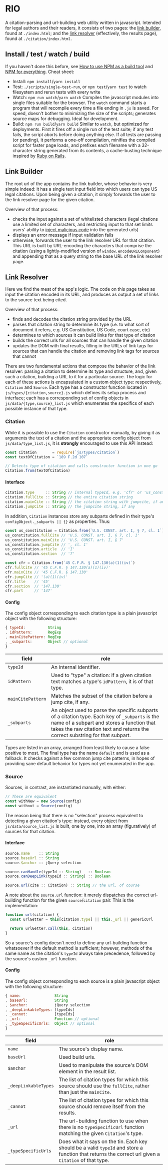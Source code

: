 # RIO

A citation-parsing and url-building web utility written in javascript. Intended
for legal authors and their readers, it consists of two pages: the [link
builder](#link-builder), found at `./index.html`; and the [link
resolver](#link-resolver) (effectively, the results page), found at
`./citation/index.html`.

## Install / test / watch / build
If you haven't done this before, see [How to use NPM as a build tool](http://blog.keithcirkel.co.uk/how-to-use-npm-as-a-build-tool/)
and [NPM for everything](http://beletsky.net/2015/04/npm-for-everything.html). Cheat sheet:
* Install: `npm install`/`yarn install`
* Test: `./scripts/single-test-run`, or `npm test`/`yarn test` to watch
filesystem and rerun tests with every write
* Watch: `npm run watch`/`yarn watch`
  Compiles the javascript modules into single files suitable for the browser.
  The `watch` command starts a program that will recompile every time a file
  ending in `.js` is saved. For speed, doesn't bother to minimizing the size of
  the scripts; generates source maps for debugging. Ideal for development.
* Build: `npm run build`/`yarn build`
  Similar to `watch`, but optimized for deployments. First it fires off a single
  run of the test suite; if any test fails, the script aborts before doing
  anything else. If all tests are passing (or pending), it performs a one-off
  compilation, minifies the compiled script for faster page loads, and
  prefixes each filename with a 32-character string generated from its contents,
  a cache-busting technique inspired by [Ruby on Rails](http://guides.rubyonrails.org/asset_pipeline.html#what-is-fingerprinting-and-why-should-i-care-questionmark).

## Link Builder
The root url of the app contains the link builder, whose behavior is very simple
indeed: it has a single text input field into which users can type US legal
citations. Upon being given a citation, it simply forwards the user to the link
resolver page for the given citation.

Overview of that process:

* checks the input against a set of whitelisted characters (legal citations use
  a limited set of characters, and restricting input to that set limits users'
  ability to [inject malicious code](https://en.wikipedia.org/wiki/Cross-site_scripting#Non-persistent)
  into the generated urls)
* displays an error message if input validation fails
* otherwise, forwards the user to the link resolver URL for that citation. This
  URL is built by URL-encoding the characters that comprise the citation (using
  a lightly-modified version of `window.encodeURIComponent`) and appending that
  as a query string to the base URL of the link resolver page.

## Link Resolver
Here we find the meat of the app's logic. The code on this page takes as input
the citation encoded in its URL, and produces as output a set of links to the
source text being cited.

Overview of that process:

* finds and decodes the citation string provided by the URL
* parses that citation string to determine its type (i.e. to what sort of
  document it refers, e.g. US Constitution, US Code, court case, etc)
* determines to which sources it can build links for that type of citation
* builds the correct urls for all sources that can handle the given citation
* updates the DOM with final results, filling in the URLs of link tags for
  sources that can handle the citation and removing link tags for sources that
  cannot

There are two fundamental actions that compose the bahavior of the link
resolver: parsing a citation to determine its type and structure, and, given
such a citation, building a URL to it for a particular source. The logic for
each of these actions is encapsulated in a custom object type: respectively,
`Citation` and `Source`. Each type has a constructor function located in
`js/types/{citation,source}.js` which defines its setup process and interface;
each has a corresponding set of config objects in
`js/data/{type,source}_list.js` which enumerates the specifics of each possible
instance of that type.

### Citation
While it is possible to use the `Citation` constructor manually, by giving it as
arguments the text of a citation and the appropriate config object from
`js/data/type_list.js`, it is **strongly** encouraged to use this API instead:

``` javascript
const Citation       = require(`js/types/citation`)
const textOfCitation = `189 F.2d 107`

// Detects type of citation and calls constructor function in one go
Citation.from(textOfCitation)
```

#### Interface

``` javascript
citation.type     :: String // internal typeId, e.g. 'cfr' or 'us_constitution'
citation.fullCite :: String // the entire citation string
citation.mainCite :: String // the citation string with jumpcite, if any, removed
citation.jumpCite :: String // the jumpcite string, if any
```

In addition, `Citation` instances store any subparts defined in their type's
`configObject._subparts || {}` as properties. Thus:

``` javascript
const us_constitution = Citation.from(`U.S. CONST. art. I, § 7, cl. 1`)
us_constitution.fullCite // 'U.S. CONST. art. I, § 7, cl. 1'
us_constitution.mainCite // 'U.S. CONST. art. I, § 7'
us_constitution.jumpCite // ', cl. 1'
us_constitution.article  // 'I'
us_constitution.section  // '7'

const cfr = Citation.from(`45 C.F.R. § 147.130(a)(1)(iv)`)
cfr.fullCite // '45 C.F.R. § 147.130(a)(1)(iv)'
cfr.mainCite // '45 C.F.R. § 147.130'
cfr.jumpCite // '(a)(1)(iv)'
cfr.title    // '45'
cfr.section  // '147.130'
cfr.part     // '147'
```

#### Config
The config object corresponding to each citation type is a plain javascript
object with the following structure:

``` javascript
{ typeId:          String
, idPattern:       RegExp
, mainCitePattern: RegExp
, _subparts:       Object // optional
}
```

| field | role |
|---|---|
| `typeId` | An internal identifier. |
| `idPattern` | Used to "type" a citation: if a given citation text matches a type's `idPattern`, it is of that type. |
| `mainCitePattern` | Matches the subset of the citation before a jump cite, if any. |
| `_subparts` | An object used to parse the specific subparts of a citation type. Each key of `_subparts` is the name of a subpart and stores a function that takes the raw citation text and returns the correct substring for that subpart. |

Types are listed in an array, arranged from least likely to cause a false
positive to most. The final type has the name `default` and is used as a
fallback. It checks against a few common jump cite patterns, in hopes of
providing sane default behavior for types not yet enumerated in the app.

### Source
Sources, in contrast, are instantiated manually, with either:

``` javascript
// These are equivalent
const withNew = new Source(config)
const without = Source(config)
```

The reason being that there is no "selection" process equivalent to detecting a
given citation's type: instead, every object from `js/data/source_list.js` is
built, one by one, into an array (figuratively) of sources for that citation.

#### Interface

``` javascript
source.name    :: String
source.baseUrl :: String
source.$anchor :: jQuery selection

source.canHandle(typeId :: String)   :: Boolean
source.canDeepLink(typeId :: String) :: Boolean

source.url(cite :: Citation) :: String // the url, of course
```

A note about the `source.url` function: it merely dispatches the correct
url-building function for the given `source`/`citation` pair. This is the
implementation:

``` javascript
function url(citation) {
  const urlGetter = this[citation.type] || this._url || genericUrl

  return urlGetter.call(this, citation)
}
```

So a source's config doesn't need to define any url-building function whatsoever
if the default method is sufficient; however, methods of the same name as the
citation's `typeId` always take precedence, followed by the source's custom `_url`
function.

#### Config
The config object corresponding to each source is a plain javascript object with
the following structure:

``` javascript
{ name:               String
, baseUrl:            String
, $anchor:            jQuery selection
, _deepLinkableTypes: [typeIds]
, _cannot:            [typeIds]
, _url:               Function // optional
, _typeSpecificUrls:  Object // optional
}
```

| field | role |
|---|---|
| `name` | The source's display name. |
| `baseUrl` | Used build urls. |
| `$anchor` | Used to manipulate the source's DOM element in the result list. |
| `_deepLinkableTypes` | The list of citation types for which this source should use the `fullCite`, rather than just the `mainCite`. |
| `_cannot` | The list of citation types for which this source should remove itself from the results. |
| `_url` | The url-building function to use when there is no `typeSpecificUrl` function matching the given `Citation`'s type. |
| `_typeSpecificUrls` | Does what it says on the tin. Each key should be a valid `typeId` and store a function that returns the correct url given a `Citation` of that type. |
